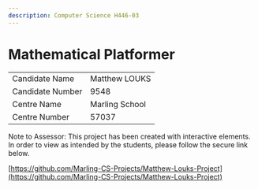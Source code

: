 ```yaml
---
description: Computer Science H446-03
---
```


# Mathematical Platformer

|                  |                |
| ---------------- | -------------- |
| Candidate Name   | Matthew LOUKS  |
| Candidate Number | 9548           |
| Centre Name      | Marling School |
| Centre Number    | 57037          |

Note to Assessor: This project has been created with interactive elements. In order to view as intended by the students, please follow the secure link below.

[https://github.com/Marling-CS-Projects/Matthew-Louks-Project](https://github.com/Marling-CS-Projects/Matthew-Louks-Project)

